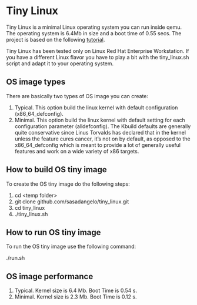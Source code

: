# Tiny Linux

Tiny Linux is a minimal Linux operating system you can run inside qemu. The operating system is 6.4Mb in size and a boot time of 0.55 secs. The project is based on the following [tutorial](http://mgalgs.github.io/2015/05/16/how-to-build-a-custom-linux-kernel-for-qemu-2015-edition.html).

Tiny Linux has been tested only on Linux Red Hat Enterprise Workstation. If you have a different Linux flavor you have to play a bit with the tiny_linux.sh script and adapt it to your operating system.

## OS image types

There are basically two types of OS image you can create:

1.  Typical. This option build the linux kernel with default configuration (x86_64_defconfig).
2.  Minimal. This option build the linux kernel with default setting for each configuration parameter (alldefconfig). The Kbuild defaults are generally quite conservative since Linus Torvalds has declared that in the kernel unless the feature cures cancer, it’s not on by default, as opposed to the x86_64_defconfig which is meant to provide a lot of generally useful features and work on a wide variety of x86 targets.

## How to build OS tiny image

To create the OS tiny image do the following steps:

1. cd \<temp folder\>
2. git clone github.com/sasadangelo/tiny_linux.git
3. cd tiny_linux
4. ./tiny_linux.sh

## How to run OS tiny image

To run the OS tiny image use the following command:

./run.sh

## OS image performance

1. Typical. Kernel size is 6.4 Mb. Boot Time is 0.54 s.
2. Minimal. Kernel size is 2.3 Mb. Boot Time is 0.12 s.
